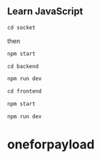 ## Learn JavaScript
```css
cd socket
```
then
```css
npm start
```
```css
cd backend
```
```css
npm run dev
```
```css
cd frontend
```
```css
npm start
```
```css
npm run dev
```
# oneforpayload
